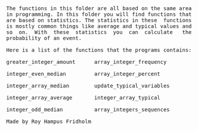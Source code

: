 
<pre>
The functions in this folder are all based on the same area
in programming. In this folder you will find functions that
are based on statistics. The statistics in these  functions
is mostly common things like average and typical values and
so  on.  With  these  statistics  you  can  calculate   the
probability of an event.

Here is a list of the functions that the programs contains:

greater_integer_amount      array_integer_frequency

integer_even_median         array_integer_percent

integer_array_median        update_typical_variables

integer_array_average       integer_array_typical

integer_odd_median          array_integers_sequences

Made by Roy Hampus Fridholm
</pre>
